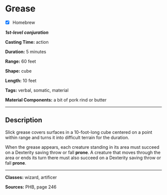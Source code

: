 # Grease

- [x] Homebrew

***1st-level conjuration***

**Casting Time:** action

**Duration:** 5 minutes

**Range:** 60 feet

**Shape:** cube

**Length:** 10 feet

**Tags:** verbal, somatic, material

**Material Components:** a bit of pork rind or butter

---

## Description
Slick grease covers surfaces in a 10-foot-long cube centered on a point within range and turns it into difficult terrain for the duration.

When the grease appears, each creature standing in its area must succeed on a Dexterity saving throw or fall **prone**.
A creature that moves through the area or ends its turn there must also succeed on a Dexterity saving throw or fall **prone**.

---

**Classes:** wizard, artificer

**Sources:** PHB, page 246

<!-- QA Pass Needed -->

